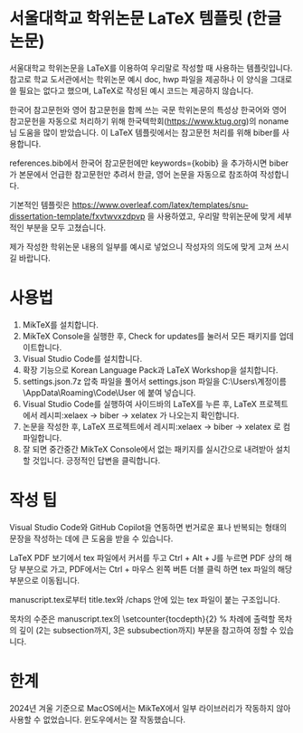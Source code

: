 # 서울대학교 학위논문 LaTeX 템플릿 (한글 논문)

서울대학교 학위논문을 LaTeX를 이용하여 우리말로 작성할 때 사용하는 템플릿입니다. 참고로 학교 도서관에서는 학위논문 예시 doc, hwp 파일을 제공하나 이 양식을 그대로 쓸 필요는 없다고 했으며, LaTeX로 작성된 예시 코드는 제공하지 않습니다.

한국어 참고문헌와 영어 참고문헌을 함께 쓰는 국문 학위논문의 특성상 한국어와 영어 참고문헌을 자동으로 처리하기 위해 한국텍학회(https://www.ktug.org)의 noname님 도움을 많이 받았습니다. 이 LaTeX 템플릿에서는 참고문헌 처리를 위해 biber를 사용합니다.

references.bib에서 한국어 참고문헌에만 keywords={kobib} 을 추가하시면 biber가 본문에서 언급한 참고문헌만 추려서 한글, 영어 논문을 자동으로 참조하여 작성합니다.

기본적인 템플릿은 https://www.overleaf.com/latex/templates/snu-dissertation-template/fxvtwvxzdpvp 을 사용하였고, 우리말 학위논문에 맞게 세부적인 부분을 모두 고쳤습니다.

제가 작성한 학위논문 내용의 일부를 예시로 넣었으니 작성자의 의도에 맞게 고쳐 쓰시길 바랍니다.

# 사용법

1. MikTeX를 설치합니다.
2. MikTeX Console을 실행한 후, Check for updates를 눌러서 모든 패키지를 업데이트합니다.
3. Visual Studio Code를 설치합니다.
4. 확장 기능으로 Korean Language Pack과 LaTeX Workshop을 설치합니다.
5. settings.json.7z 압축 파일을 풀어서 settings.json 파일을 C:\Users\계정이름\AppData\Roaming\Code\User 에 붙여 넣습니다.
6. Visual Studio Code를 실행하여 사이드바의 LaTeX를 누른 후, LaTeX 프로젝트에서 레시피:xelaex -> biber -> xelatex 가 나오는지 확인합니다.
7. 논문을 작성한 후, LaTeX 프로젝트에서 레시피:xelaex -> biber -> xelatex 로 컴파일합니다.
8. 잘 되면 중간중간 MikTeX Console에서 없는 패키지를 실시간으로 내려받아 설치할 것입니다. 긍정적인 답변을 클릭합니다.

# 작성 팁

Visual Studio Code와 GitHub Copilot을 연동하면 번거로운 표나 반복되는 형태의 문장을 작성하는 데에 큰 도움을 받을 수 있습니다.

LaTeX PDF 보기에서 tex 파일에서 커서를 두고 Ctrl + Alt + J를 누르면 PDF 상의 해당 부분으로 가고, PDF에서는 Ctrl + 마우스 왼쪽 버튼 더블 클릭 하면 tex 파일의 해당 부분으로 이동됩니다.

manuscript.tex로부터 title.tex와 /chaps 안에 있는 tex 파일이 붙는 구조입니다.

목차의 수준은 manuscript.tex의 \setcounter{tocdepth}{2} % 차례에 출력할 목차의 깊이 (2는 subsection까지, 3은 subsubection까지) 부분을 참고하여 정할 수 있습니다.

# 한계

2024년 겨울 기준으로 MacOS에서는 MikTeX에서 일부 라이브러리가 작동하지 않아 사용할 수 없었습니다. 윈도우에서는 잘 작동했습니다.
